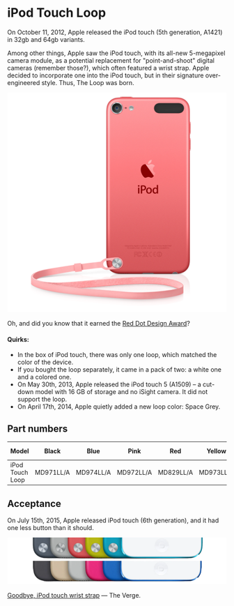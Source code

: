 # iPod Touch Loop

On October 11, 2012, Apple released the iPod touch (5th generation, A1421) in 32gb and 64gb variants.

Among other things, Apple saw the iPod touch, with its all-new 5-megapixel camera module, as a potential replacement for "point-and-shoot" digital cameras (remember those?), which often featured a wrist strap. Apple decided to incorporate one into the iPod touch, but in their signature over-engineered style. Thus, The Loop was born.

![Pink iPod touch 5 with loop connected](public/assets/2012_loop.webp)

Oh, and did you know that it earned the [Red Dot Design Award](https://www.red-dot.org/project/ipod-touch-loop-7740)?

#### Quirks:

- In the box of iPod touch, there was only one loop, which matched the color of the device.
- If you bought the loop separately, it came in a pack of two: a white one and a colored one.
- On May 30th, 2013, Apple released the iPod touch 5 (A1509) – a cut-down model with 16 GB of storage and no iSight camera. It did not support the loop.
- On April 17th, 2014, Apple quietly added a new loop color: Space Grey.

## Part numbers

| Model           | Black     | Blue      | Pink      | Red       | Yellow    | Space Grey\* |
| --------------- | --------- | --------- | --------- | --------- | --------- | ------------ |
| iPod Touch Loop | MD971LL/A | MD974LL/A | MD972LL/A | MD829LL/A | MD973LL/A | MF631ZM/A    |

## Acceptance

On July 15th, 2015, Apple released iPod touch (6th generation), and it had one less button than it should.

![2015 update](public/assets/2012_ipod.webp)

[Goodbye, iPod touch wrist strap](https://www.theverge.com/2015/7/15/8970423/ipod-touch-loop-design-over) — The Verge.
